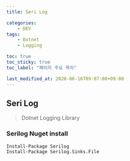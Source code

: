 ```yaml
---
title: Seri Log

categories:
    - DEV
tags:
    - Dotnet
    - Logging

toc: true
toc_sticky: true
toc_label: "페이지 주요 목차"

last_modified_at: 2020-06-16T09:07:00+09:00
---
```


## Seri Log ##

> Dotnet Logging Library

### Serilog Nuget install ###

```bash
Install-Package Serilog
Install-Package Serilog.Sinks.File
```
